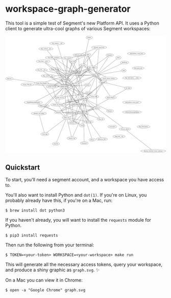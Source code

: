 
# workspace-graph-generator

This tool is a simple test of Segment's new Platform API. It uses a Python
client to generate ultra-cool graphs of various Segment workspaces:

![](./graph.svg)

## Quickstart

To start, you'll need a segment account, and a workspace you have access to.

You'll also want to install Python and `dot(1)`. If you're on Linux, you probably already
have this, if you're on a Mac, run:

```shell
$ brew install dot python3
```

If you haven't already, you will want to install the `requests` module for Python.

```shell
$ pip3 install requests
```

Then run the following from your terminal:

```
$ TOKEN=<your-token> WORKSPACE=<your-workspace> make run
```

This will generate all the necessary access tokens, query your workspace, and
produce a shiny graphic as `graph.svg`. :sparkles:

On a Mac you can view it in Chrome:

```shell
$ open -a "Google Chrome" graph.svg
```